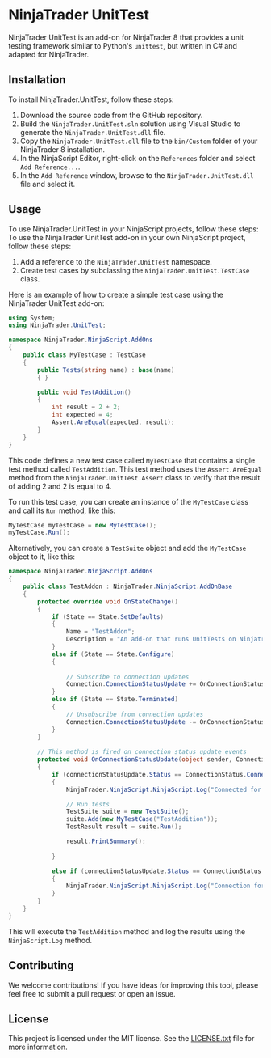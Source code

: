 # NinjaTrader UnitTest

NinjaTrader UnitTest is an add-on for NinjaTrader 8 that provides a unit testing framework similar to Python's `unittest`, but written in C# and adapted for NinjaTrader.

## Installation

To install NinjaTrader.UnitTest, follow these steps:
1. Download the source code from the GitHub repository.
2. Build the `NinjaTrader.UnitTest.sln` solution using Visual Studio to generate the `NinjaTrader.UnitTest.dll` file.
3. Copy the `NinjaTrader.UnitTest.dll` file to the `bin/Custom` folder of your NinjaTrader 8 installation.
4. In the NinjaScript Editor, right-click on the `References` folder and select `Add Reference...`.
5. In the `Add Reference` window, browse to the `NinjaTrader.UnitTest.dll` file and select it.

## Usage

To use NinjaTrader.UnitTest in your NinjaScript projects, follow these steps:
To use the NinjaTrader UnitTest add-on in your own NinjaScript project, follow these steps:
1. Add a reference to the `NinjaTrader.UnitTest` namespace.
2. Create test cases by subclassing the `NinjaTrader.UnitTest.TestCase` class.

Here is an example of how to create a simple test case using the NinjaTrader UnitTest add-on:

```csharp
using System;
using NinjaTrader.UnitTest;

namespace NinjaTrader.NinjaScript.AddOns
{
    public class MyTestCase : TestCase
    {
        public Tests(string name) : base(name)
        { }

        public void TestAddition()
        {
            int result = 2 + 2;
            int expected = 4;
            Assert.AreEqual(expected, result);
        }
    }
}
```

This code defines a new test case called `MyTestCase` that contains a single test method called `TestAddition`. This test method uses the `Assert.AreEqual` method from the `NinjaTrader.UnitTest.Assert` class to verify that the result of adding 2 and 2 is equal to 4.

To run this test case, you can create an instance of the `MyTestCase` class and call its `Run` method, like this:

```csharp
MyTestCase myTestCase = new MyTestCase();
myTestCase.Run();
```


Alternatively, you can create a `TestSuite` object and add the `MyTestCase` object to it, like this:

```csharp
namespace NinjaTrader.NinjaScript.AddOns
{
	public class TestAddon : NinjaTrader.NinjaScript.AddOnBase
	{
		protected override void OnStateChange()
		{
            if (State == State.SetDefaults)
            {
                Name = "TestAddon";
                Description = "An add-on that runs UnitTests on Ninjatrader";
            }
            else if (State == State.Configure)
            {
			
                // Subscribe to connection updates
                Connection.ConnectionStatusUpdate += OnConnectionStatusUpdate;
            }
            else if (State == State.Terminated)
            {
                // Unsubscribe from connection updates
                Connection.ConnectionStatusUpdate -= OnConnectionStatusUpdate;
            }
		}
		
		// This method is fired on connection status update events
        protected void OnConnectionStatusUpdate(object sender, ConnectionStatusEventArgs connectionStatusUpdate)
        {
            if (connectionStatusUpdate.Status == ConnectionStatus.Connected)
            {
                NinjaTrader.NinjaScript.NinjaScript.Log("Connected for orders at " + DateTime.Now, LogLevel.Information);

                // Run tests
                TestSuite suite = new TestSuite();
                suite.Add(new MyTestCase("TestAddition"));
                TestResult result = suite.Run();

                result.PrintSummary();
   
            }

            else if (connectionStatusUpdate.Status == ConnectionStatus.ConnectionLost)
            {
                NinjaTrader.NinjaScript.NinjaScript.Log("Connection for orders lost at: " + DateTime.Now, LogLevel.Information);
            }
        }
	}
}
```

This will execute the `TestAddition` method and log the results using the `NinjaScript.Log` method.

## Contributing

We welcome contributions! If you have ideas for improving this tool, please feel free to submit a pull request or open an issue.

## License

This project is licensed under the MIT license. See the [LICENSE.txt](LICENSE.txt) file for more information.
